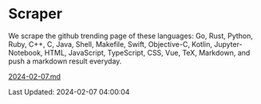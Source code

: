 # Scraper

We scrape the github trending page of these languages: Go, Rust, Python, Ruby, C++, C, Java, Shell, Makefile, Swift, Objective-C, Kotlin, Jupyter-Notebook, HTML, JavaScript, TypeScript, CSS, Vue, TeX, Markdown, and push a markdown result everyday.

[2024-02-07.md](https://github.com/yangwenmai/github-trending-backup/blob/master/2024-02-07.md)

Last Updated: 2024-02-07 04:00:04
